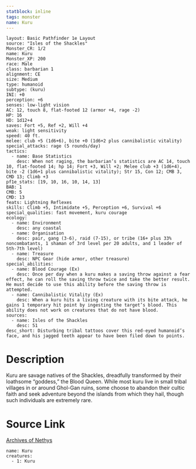 ```yaml
---
statblock: inline
tags: monster
name: Kuru
---
```

```statblock
layout: Basic Pathfinder 1e Layout
source: "Isles of the Shackles"
Monster_CR: 1/2
name: Kuru
Monster_XP: 200
race: Male
class: barbarian 1
alignment: CE
size: Medium
type: humanoid
subtype: (kuru)
INI: +0
perception: +6
senses: low-light vision
AC: 12, touch 8, flat-footed 12 (armor +4, rage -2)
HP: 16
HD: 1d12+4
saves: Fort +5, Ref +2, Will +4
weak: light sensitivity
speed: 40 ft.
melee: club +5 (1d6+6), bite +0 (1d6+2 plus cannibalistic vitality)
special_attacks: rage (5 rounds/day)
tactics:
  - name: Base Statistics
    desc: When not raging, the barbarian’s statistics are AC 14, touch 10, flat-footed 14; hp 14; Fort +3, Will +2; Melee club +3 (1d6+4), bite -2 (1d6+1 plus cannibalistic vitality); Str 15, Con 12; CMB 3, CMD 13; Climb +3
pf1e_stats: [19, 10, 16, 10, 14, 13]
BAB: 1
CMB: 5
CMD: 13
feats: Lightning Reflexes
skills: Climb +5, Intimidate +5, Perception +6, Survival +6
special_qualities: fast movement, kuru courage
ecology:
  - name: Environment
    desc: any coastal
  - name: Organisation
    desc: pair, gang (3-6), raid (7-15), or tribe (16+ plus 33% noncombatants, 1 shaman of 3rd level per 20 adults, and 1 leader of 5th-7th level)
  - name: Treasure
    desc: NPC Gear (hide armor, other treasure)
special_abilities:
  - name: Blood Courage (Ex)
    desc: Once per day when a kuru makes a saving throw against a fear effect, he can roll the saving throw twice and take the better result. He must decide to use this ability before the saving throw is attempted.
  - name: Cannibalistic Vitality (Ex)
    desc: When a kuru hits a living creature with its bite attack, he gains 1 temporary hit point by ingesting the target’s blood. This ability does not work on creatures that do not have blood.
sources:
  - name: Isles of the Shackles
    desc: 51
desc_short: Disturbing tribal tattoos cover this red-eyed humanoid’s face, and his jagged teeth appear to have been filed down to points.
```
# Description
Kuru are savage natives of the Shackles, dreadfully transformed by their loathsome “goddess,” the Blood Queen. While most kuru live in small tribal villages in or around Ghol-Gan ruins, some choose to abandon their cultic faith and seek adventure beyond the islands from which they hail, though such individuals are extremely rare.
# Source Link
[Archives of Nethys](https://aonprd.com/MonsterDisplay.aspx?ItemName=Kuru)
```encounter-table
name: Kuru
creatures:
  - 1: Kuru
```

